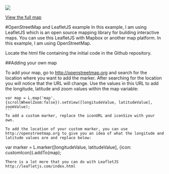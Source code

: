 <a href="http://hannahsuarez.me/projects/MapboxJS/mapbox-noir.html" target="_blank"><img src="http://hannahsuarez.me/projects/MapboxJS/mapboxanim.gif"></a>

<a href="http://hannahsuarez.me/projects/MapboxJS/mapbox-noir.html" target="_blank">View the full map</a>

#OpenStreetMap and LeafletJS example 
In this example, I am using LeafletJS which is an open source mapping library for building interactive maps. You can use this LeafletJS with Mapbox or another map platform. In this example, I am using OpenStreetMap.

Locate the html file containing the initial code in the Github repository.

##Adding your own map

To add your map, go to http://openstreetmap.org and search for the location where you want to add the marker. After searching for the location you will notice that the URL will change. Use the values in this URL to add the longitude, latitude and zoom values within the map variable:
````
var map = L.map('map',{scrollWheelZoom:false}).setView([longitudeValue, latitudeValue], zoomValue);
```
To add a custom marker, replace the iconURL and iconSize with your own.

To add the location of your custom marker, you can use http://openstreetmap.org to give you an idea of what the longitude and latitude values are and replace below:
````
var marker = L.marker([longitudeValue, latitudeValue], {icon: customIcon}).addTo(map);
````
There is a lot more that you can do with LeafletJS http://leafletjs.com/index.html
